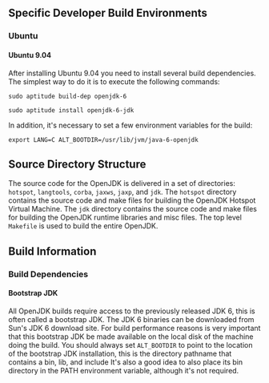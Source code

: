 ## Specific Developer Build Environments
### Ubuntu
#### Ubuntu 9.04
After installing Ubuntu 9.04 you need to install several build dependencies. The simplest way to do it is to execute the following commands:
```
sudo aptitude build-dep openjdk-6

sudo aptitude install openjdk-6-jdk 
```
In addition, it's necessary to set a few environment variables for the build: 
```
export LANG=C ALT_BOOTDIR=/usr/lib/jvm/java-6-openjdk
```

## Source Directory Structure
The source code for the OpenJDK is delivered in a set of directories: `hotspot`, `langtools`, `corba`, `jaxws`, `jaxp`, and `jdk`. The `hotspot` directory contains the source code and make files for building the OpenJDK Hotspot Virtual Machine. The `jdk` directory contains the source code and make files for building the OpenJDK runtime libraries and misc files. The top level `Makefile` is used to build the entire OpenJDK.

## Build Information
### Build Dependencies
#### Bootstrap JDK
All OpenJDK builds require access to the previously released JDK 6, this is often called a bootstrap JDK. The JDK 6 binaries can be downloaded from Sun's JDK 6 download site. For build performance reasons is very important that this bootstrap JDK be made available on the local disk of the machine doing the build. You should always set `ALT_BOOTDIR` to point to the location of the bootstrap JDK installation, this is the directory pathname that contains a bin, lib, and include It's also a good idea to also place its bin directory in the PATH environment variable, although it's not required.
